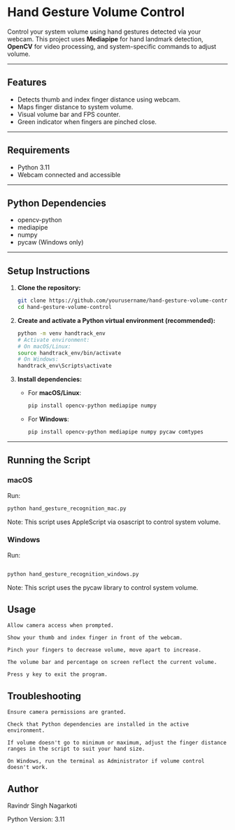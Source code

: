 # Hand Gesture Volume Control

Control your system volume using hand gestures detected via your webcam. This project uses **Mediapipe** for hand landmark detection, **OpenCV** for video processing, and system-specific commands to adjust volume.

---

## Features

- Detects thumb and index finger distance using webcam.
- Maps finger distance to system volume.
- Visual volume bar and FPS counter.
- Green indicator when fingers are pinched close.

---

## Requirements

- Python 3.11
- Webcam connected and accessible

---

## Python Dependencies

- opencv-python
- mediapipe
- numpy
- pycaw (Windows only)

---

## Setup Instructions

1. **Clone the repository:**

    ```bash
    git clone https://github.com/yourusername/hand-gesture-volume-control.git
    cd hand-gesture-volume-control
    ```

2. **Create and activate a Python virtual environment (recommended):**

    ```bash
    python -m venv handtrack_env
    # Activate environment:
    # On macOS/Linux:
    source handtrack_env/bin/activate
    # On Windows:
    handtrack_env\Scripts\activate
    ```

3. **Install dependencies:**

    - For **macOS/Linux**:

      ```bash
      pip install opencv-python mediapipe numpy
      ```

    - For **Windows**:

      ```bash
      pip install opencv-python mediapipe numpy pycaw comtypes
      ```

---

## Running the Script

### macOS

Run:

```bash
python hand_gesture_recognition_mac.py
```
Note: This script uses AppleScript via osascript to control system volume.


### Windows
Run:

```bash

python hand_gesture_recognition_windows.py
```
Note: This script uses the pycaw library to control system volume.

## Usage
```
Allow camera access when prompted.

Show your thumb and index finger in front of the webcam.

Pinch your fingers to decrease volume, move apart to increase.

The volume bar and percentage on screen reflect the current volume.

Press y key to exit the program.
```
## Troubleshooting
```
Ensure camera permissions are granted.

Check that Python dependencies are installed in the active environment.

If volume doesn't go to minimum or maximum, adjust the finger distance ranges in the script to suit your hand size.

On Windows, run the terminal as Administrator if volume control doesn't work.
```
## Author
Ravindr Singh Nagarkoti

Python Version: 3.11  
